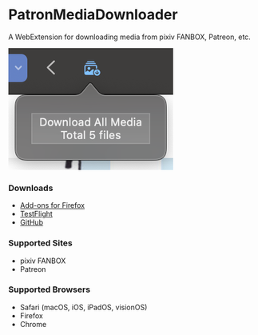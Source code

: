 # PatronMediaDownloader

A WebExtension for downloading media from pixiv FANBOX, Patreon, etc.

![Preview](./preview.png)

### Downloads

- [Add-ons for Firefox](https://addons.mozilla.org/addon/patron-media-downloader)
- [TestFlight](https://testflight.apple.com/join/VP5uE1PG)
- [GitHub](https://github.com/sinoru/patron-media-downloader/releases)

### Supported Sites

- pixiv FANBOX
- Patreon

### Supported Browsers

- Safari (macOS, iOS, iPadOS, visionOS)
- Firefox
- Chrome
